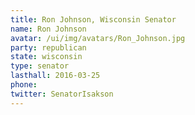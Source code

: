 ```yaml
---
title: Ron Johnson, Wisconsin Senator
name: Ron Johnson
avatar: /ui/img/avatars/Ron_Johnson.jpg
party: republican
state: wisconsin
type: senator
lasthall: 2016-03-25
phone: 
twitter: SenatorIsakson
---
```

